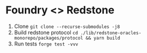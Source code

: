 # Foundry <> Redstone

1. Clone
   `git clone --recurse-submodules -j8`
2. Build redstone protocol
   `cd ./lib/redstone-oracles-monorepo/packages/protocol && yarn build`
3. Run tests
   `forge test -vvv`
